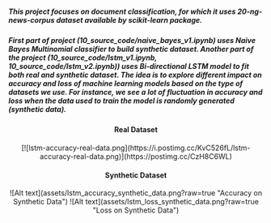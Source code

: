 ##### This project focuses on document classification, for which it uses 20-ng-news-corpus dataset available by scikit-learn package. 
##### First part of project (10_source_code/naive_bayes_v1.ipynb) uses Naive Bayes Multinomial classifier to build synthetic dataset. Another part of the project (10_source_code/lstm_v1.ipynb, 10_source_code/lstm_v2.ipynb)) uses Bi-directional LSTM model to fit both real and synthetic dataset. The idea is to explore different impact on accuracy and loss of machine learning models based on the type of datasets we use. For instance, we see a lot of fluctuation in accuracy and loss when the data used to train the model is randomly generated (synthetic data).

<center><head><h4> Real Dataset </h4></head>
[![lstm-accuracy-real-data.png](https://i.postimg.cc/KvC526fL/lstm-accuracy-real-data.png)](https://postimg.cc/CzH8C6WL)
</center>

<center><head><h4> Synthetic Dataset </h4></head>
![Alt text](assets/lstm_accuracy_synthetic_data.png?raw=true "Accuracy on Synthetic Data")
![Alt text](assets/lstm_loss_synthetic_data.png?raw=true "Loss on Synthetic Data")
